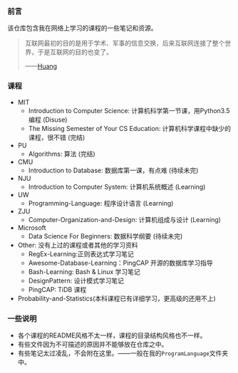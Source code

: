 ### 前言

该仓库包含我在网络上学习的课程的一些笔记和资源。

> 互联网最初的目的是用于学术、军事的信息交换，后来互联网连接了整个世界，于是互联网的目的也变了。
>
> ——[Huang](https://huang-feiyu.github.io)

### 课程

* MIT
  * Introduction to Computer Science: 计算机科学第一节课，用Python3.5编程 (Disuse)
  * The Missing Semester of Your CS Education: 计算机科学课程中缺少的课程，很不错 (完结)
* PU
  * Algorithms: 算法 (完结)
* CMU
  * Introduction to Database: 数据库第一课，有点难 (待续未完)
* NJU
  * Introduction to Computer System: 计算机系统概述 (Learning)
* UW
  * Programming-Language: 程序设计语言 (Learning)
* ZJU
  * Computer-Organization-and-Design: 计算机组成与设计 (Learning)
* Microsoft
  * Data Science For Beginners: 数据科学纲要 (待续未完)
* Other: 没有上过的课程或者其他的学习资料
  * RegEx-Learning:正则表达式学习笔记
  * Awesome-Database-Learning：PingCAP 开源的数据库学习指导
  * Bash-Learning: Bash & Linux 学习笔记
  * DesignPattern: 设计模式学习笔记
  * PingCAP: TiDB 课程
* Probability-and-Statistics(本科课程已有详细学习，更高级的还用不上)

### 一些说明

* 各个课程的README风格不太一样，课程的目录结构风格也不一样。
* 有些文件因为不可描述的原因并不能够放在仓库之中。
* 有些笔记太过凌乱，不会附在这里。——一般在我的`ProgramLanguage`文件夹中。
